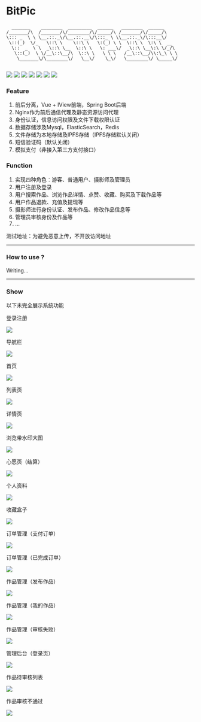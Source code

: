 # BitPic
```
  _______    ________  _________  ______   ________  ______      
/_______/\  /_______/\/________/\/_____/\ /_______/\/_____/\     
\::: _  \ \ \__.::._\/\__.::.__\/\:::_ \ \\__.::._\/\:::__\/     
 \::(_)  \/_   \::\ \    \::\ \   \:(_) \ \  \::\ \  \:\ \  __   
  \::  _  \ \  _\::\ \__  \::\ \   \: ___\/  _\::\ \__\:\ \/_/\  
   \::(_)  \ \/__\::\__/\  \::\ \   \ \ \   /__\::\__/\\:\_\ \ \ 
    \_______\/\________\/   \__\/    \_\/   \________\/ \_____\/ 
                                                                
```

![](https://img.shields.io/badge/java-1.8-blue.svg) ![](https://img.shields.io/badge/springboot-2.0.4-blue.svg) ![](https://img.shields.io/badge/vue-2.x-blue.svg) ![](https://img.shields.io/badge/iview-3-blue.svg) ![](https://img.shields.io/badge/ipfs-0.4.18-blue.svg) ![](https://img.shields.io/badge/nginx-1.15.7-blue.svg) ![](https://img.shields.io/badge/elasticsearch-5.6.3-blue.svg)

### Feature

1. 前后分离，Vue + IView前端，Spring Boot后端
2. Nginx作为前后通信代理及静态资源访问代理
3. 身份认证，信息访问权限及文件下载权限认证
4. 数据存储涉及Mysql，ElasticSearch，Redis
5. 文件存储为本地存储及IPFS存储（IPFS存储默认关闭）
6. 短信验证码（默认关闭）
7. 模拟支付（非接入第三方支付接口）

### Function

1. 实现四种角色：游客、普通用户、摄影师及管理员
2. 用户注册及登录
3. 用户搜索作品、浏览作品详情、点赞、收藏、购买及下载作品等
4. 用户作品退款、充值及提现等
5. 摄影师进行身份认证、发布作品、修改作品信息等
6. 管理员审核身份及作品等
7. ...



测试地址：为避免恶意上传，不开放访问地址



---

### How to use ?

Writing...



---

### Show

以下未完全展示系统功能

登录注册

<div alight="center"><img src="https://github.com/Dengqlbq/BitPic/blob/master/img/1.png"></div>



导航栏

![](https://github.com/Dengqlbq/BitPic/blob/master/img/2.png)



首页

![](https://github.com/Dengqlbq/BitPic/blob/master/img/3.png)



列表页

![](https://github.com/Dengqlbq/BitPic/blob/master/img/4.png)



详情页

![](https://github.com/Dengqlbq/BitPic/blob/master/img/5.png)



浏览带水印大图

![](https://github.com/Dengqlbq/BitPic/blob/master/img/6.jpg)



心愿页（结算）

![](https://github.com/Dengqlbq/BitPic/blob/master/img/7.png)



个人资料

![](https://github.com/Dengqlbq/BitPic/blob/master/img/8.png)



收藏盒子

![](https://github.com/Dengqlbq/BitPic/blob/master/img/9.png)



订单管理（支付订单）

![](https://github.com/Dengqlbq/BitPic/blob/master/img/10.png)



订单管理（已完成订单）

![](https://github.com/Dengqlbq/BitPic/blob/master/img/11.png)



作品管理（发布作品）

![](https://github.com/Dengqlbq/BitPic/blob/master/img/12.png)



作品管理（我的作品）

![](https://github.com/Dengqlbq/BitPic/blob/master/img/13.png)



作品管理（审核失败）

![](https://github.com/Dengqlbq/BitPic/blob/master/img/14.png)



管理后台（登录页）

![](https://github.com/Dengqlbq/BitPic/blob/master/img/15.png)



作品待审核列表

![](https://github.com/Dengqlbq/BitPic/blob/master/img/16.png)



作品审核不通过

![](https://github.com/Dengqlbq/BitPic/blob/master/img/17.png)
